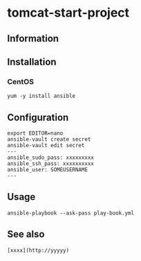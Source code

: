 # tomcat-start-project

## Information

## Installation

### CentOS

    yum -y install ansible

## Configuration

    export EDITOR=nano
    ansible-vault create secret
    ansible-vault edit secret
    ---
    ansible_sudo_pass: xxxxxxxxx
    ansible_ssh_pass: xxxxxxxxxx
    ansible_user: SOMEUSERNAME
    ---

## Usage

    ansible-playbook --ask-pass play-book.yml

## See also

    [xxxx](http://yyyyy)
